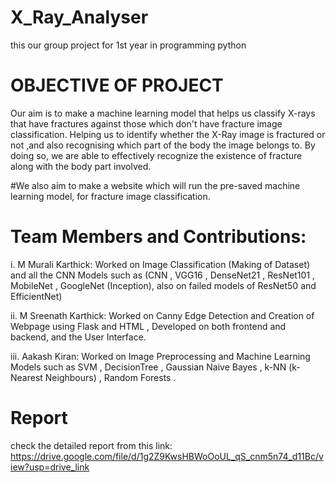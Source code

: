 # X_Ray_Analyser
this our group project for 1st year in programming python

# OBJECTIVE OF PROJECT
Our aim is to make a machine learning model that helps us classify
X-rays that have fractures against those which don't have fracture image
classification. Helping us to identify whether the X-Ray image is fractured
or not ,and also recognising which part of the body the image belongs to.
By doing so, we are able to effectively recognize the existence of fracture
along with the body part involved.

#We also aim to make a website which will run the pre-saved machine
learning model, for fracture image classification.

# Team Members and Contributions:

i. M Murali Karthick:
Worked on Image Classification (Making of Dataset) and all the CNN
Models such as (CNN , VGG16 , DenseNet21 , ResNet101 , MobileNet ,
GoogleNet (Inception), also on failed models of ResNet50 and EfficientNet)

ii. M Sreenath Karthick:
Worked on Canny Edge Detection and Creation of Webpage using
Flask and HTML , Developed on both frontend and backend, and the User Interface.

iii. Aakash Kiran:
Worked on Image Preprocessing and Machine Learning Models such
as SVM , DecisionTree , Gaussian Naive Bayes , k-NN (k-Nearest Neighbours) , Random Forests .

# Report
check the detailed report from this link: https://drive.google.com/file/d/1g2Z9KwsHBWoOoUL_qS_cnm5n74_d11Bc/view?usp=drive_link
